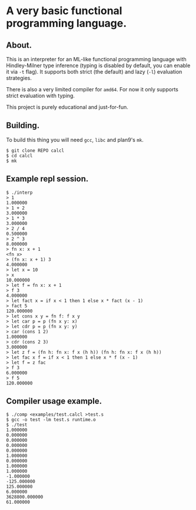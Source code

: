 # A very basic functional programming language.

## About.

This is an interpreter for an ML-like functional programming language with Hindley-Milner type inference
(typing is disabled by default, you can enable it via `-t` flag).
It supports both strict (the default) and lazy (`-l`) evaluation strategies.

There is also a very limited compiler for `amd64`.
For now it only supports strict evaluation with typing.

This project is purely educational and just-for-fun.

## Building.

To build this thing you will need `gcc`, `libc` and plan9's `mk`.

```
$ git clone REPO calcl
$ cd calcl
$ mk
```

## Example repl session.

```
$ ./interp
> 1
1.000000
> 1 + 2
3.000000
> 1 * 3
3.000000
> 2 / 4
0.500000
> 2 ^ 3
8.000000
> fn x: x + 1
<fn x>
> (fn x: x + 1) 3
4.000000
> let x = 10
> x
10.000000
> let f = fn x: x + 1
> f 3
4.000000
> let fact x = if x < 1 then 1 else x * fact (x - 1)
> fact 5
120.000000
> let cons x y = fn f: f x y
> let car p = p (fn x y: x)
> let cdr p = p (fn x y: y)
> car (cons 1 2)
1.000000
> cdr (cons 2 3)
3.000000
> let z f = (fn h: fn x: f x (h h)) (fn h: fn x: f x (h h))
> let fac x f = if x < 1 then 1 else x * f (x - 1)
> let f = z fac
> f 3
6.000000
> f 5
120.000000
```

## Compiler usage example.

```
$ ./comp <examples/test.calcl >test.s
$ gcc -o test -lm test.s runtime.o
$ ./test
1.000000
0.000000
0.000000
0.000000
0.000000
1.000000
0.000000
1.000000
1.000000
-1.000000
-125.000000
125.000000
6.000000
3628800.000000
61.000000
```
